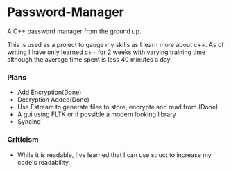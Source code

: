 # Password-Manager

A C++  password manager from the ground up. 

This is used as a project to gauge my skills as I learn more about c++. As of writing I have only learned c++ for 2 weeks 
with varying training time although the average time spent is less 40 minutes a day.

### Plans

- Add Encryption(Done)
- Decryption Added(Done)
- Use Fstream to generate files to store, encrypte and read from.(Done)
- A gui using FLTK or if possible a modern looking library
- Syncing

### Criticism

- While it is readable, I've learned that I can use struct to increase my code's readability.
